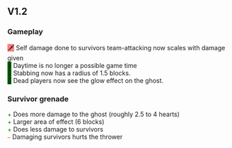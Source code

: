 
<style>
    .plus {
        color: green
    }
    .minus {
        color: red
    }
    .plus_background {
        background-color: green
    }
    .avg_background {
        background-color: rgba(128, 128, 128, 0.5)
    }
    .minus_background {
        background-color: rgba(255, 0, 0, 0.5)
    }
</style>

## V1.2

### Gameplay

<span class="minus_background">🗡️</span> Self damage done to survivors team-attacking now scales with damage given<br/>
<span class="plus_background">👻</span> Daytime is no longer a possible game time<br/>
<span class="plus_background">👻</span> Stabbing now has a radius of 1.5 blocks.<br/>
<span class="plus_background">🔎</span> Dead players now see the glow effect on the ghost.<br/>

### Survivor grenade

<span class="plus">+</span> Does more damage to the ghost (roughly 2.5 to 4 hearts)<br/>
<span class="plus">+</span> Larger area of effect (6 blocks)<br/>
<span class="plus">+</span> Does less damage to survivors<br/>
<span class="minus">⎯</span> Damaging survivors hurts the thrower<br/>

